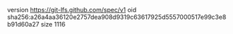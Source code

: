 version https://git-lfs.github.com/spec/v1
oid sha256:a26a4aa36120e2757dea908d9319c63617925d5557000517e99c3e8b91d60a27
size 1116
